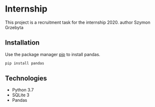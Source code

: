 # Internship
This project is a recruitment task for the internship 2020.
author Szymon Grzebyta

## Installation
Use the package manager [pip](https://pip.pypa.io/en/stable/) to install pandas.

```bash
pip install pandas
```

## Technologies
- Python 3.7
- SQLite 3
- Pandas 
